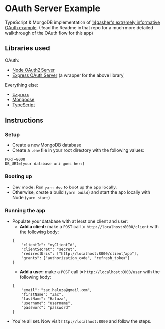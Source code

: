 # OAuth Server Example

TypeScript & MongoDB implementation of
[14gasher's extremely informative OAuth example](https://github.com/14gasher/oauth-example).
(Read the Readme in that repo for a much more detailed walkthrough of the OAuth
flow for this app)

## Libraries used

OAuth:

- [Node OAuth2 Server](https://github.com/oauthjs/node-oauth2-server)
- [Express OAuth Server](https://github.com/oauthjs/express-oauth-server) (a
  wrapper for the above library)

Everything else:

- [Express](http://expressjs.com/)
- [Mongoose](https://mongoosejs.com/)
- [TypeScript](https://www.typescriptlang.org/)

## Instructions

### Setup

- Create a new MongoDB database
- Create a `.env` file in your root directory with the following values:

```
PORT=8000
DB_URI=[your database uri goes here]
```

### Booting up

- Dev mode: Run `yarn dev` to boot up the app locally.
- Otherwise, create a build (`yarn build`) and start the app locally with Node
  (`yarn start`)

### Running the app

- Populate your database with at least one client and user:
  - **Add a client:** make a `POST` call to `http://localhost:8000/client` with
    the following body:
  ```
  {
      "clientId": "myClientId",
      "clientSecret": "secret",
      "redirectUris": ["http://localhost:8000/client/app"],
      "grants": ["authorization_code", "refresh_token"]
  }
  ```
  - **Add a user:** make a `POST` call to `http://localhost:8000/user` with the
    following body:
  ```
  {
      "email": "zac.haluza@gmail.com",
      "firstName": "Zac",
      "lastName": "Haluza",
      "username": "username",
      "password": "password"
  }
  ```
- You're all set. Now visit `http://localhost:8000` and follow the steps.
